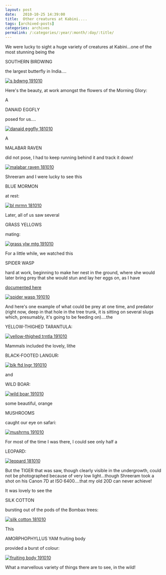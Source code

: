 ```yaml
---
layout: post
date:	2010-10-25 14:39:00
title:  Other creatures at Kabini....
tags: [archived-posts]
categories: archives
permalink: /:categories/:year/:month/:day/:title/
---
```

We were lucky to sight a huge variety of creatures at Kabini...one of the most stunning being the

SOUTHERN BIRDWING

the largest butterfly in India....


<a href="http://s835.photobucket.com/albums/zz275/dffrntpx/?action=view&amp;current=IMG_8226.jpg" target="_blank"><img src="http://i835.photobucket.com/albums/zz275/dffrntpx/IMG_8226.jpg" border="0" alt="s bdwng 191010"></a>


Here's the beauty, at work amongst the flowers of the Morning Glory:

<lj-embed id="515"/>


<lj-cut text="want to look at more things?">


A

DANAID EGGFLY

posed for us....

<a href="http://s835.photobucket.com/albums/zz275/dffrntpx/?action=view&amp;current=IMG_4737.jpg" target="_blank"><img src="http://i835.photobucket.com/albums/zz275/dffrntpx/IMG_4737.jpg" border="0" alt="danaid eggfly 181010"></a>

A

MALABAR RAVEN

did not pose, I had to keep running behind it and track it down!


<a href="http://s835.photobucket.com/albums/zz275/dffrntpx/?action=view&amp;current=IMG_4730.jpg" target="_blank"><img src="http://i835.photobucket.com/albums/zz275/dffrntpx/IMG_4730.jpg" border="0" alt="malabar raven 181010"></a>


Shreeram and I were lucky to see this

BLUE MORMON

at rest:


<a href="http://s835.photobucket.com/albums/zz275/dffrntpx/?action=view&amp;current=IMG_4902.jpg" target="_blank"><img src="http://i835.photobucket.com/albums/zz275/dffrntpx/IMG_4902.jpg" border="0" alt="bl mrmn 181010"></a>

Later, all of us saw several

GRASS YELLOWS

mating:


<a href="http://s835.photobucket.com/albums/zz275/dffrntpx/?action=view&amp;current=IMG_4935.jpg" target="_blank"><img src="http://i835.photobucket.com/albums/zz275/dffrntpx/IMG_4935.jpg" border="0" alt="grass ylw mtg 191010"></a>

For a little while, we watched this

SPIDER WASP

hard at work, beginning to make her nest in the ground, where she would later bring prey that she would stun and lay her eggs on, as I have

<a href="http://deponti.livejournal.com/693170.html"> documented here </a>



<a href="http://s835.photobucket.com/albums/zz275/dffrntpx/?action=view&amp;current=IMG_4922.jpg" target="_blank"><img src="http://i835.photobucket.com/albums/zz275/dffrntpx/IMG_4922.jpg" border="0" alt="spider wasp 191010"></a>

And here's one example of what could be prey at one time, and predator (right now, deep  in that hole in the  tree trunk, it is sitting on several slugs which, presumably, it's going to be feeding on)....the

YELLOW-THIGHED TARANTULA:


<a href="http://s835.photobucket.com/albums/zz275/dffrntpx/?action=view&amp;current=IMG_4958.jpg" target="_blank"><img src="http://i835.photobucket.com/albums/zz275/dffrntpx/IMG_4958.jpg" border="0" alt="yellow-thighed trntla 191010"></a>


Mammals included the lovely, lithe

BLACK-FOOTED LANGUR:


<a href="http://s835.photobucket.com/albums/zz275/dffrntpx/?action=view&amp;current=IMG_8132.jpg" target="_blank"><img src="http://i835.photobucket.com/albums/zz275/dffrntpx/IMG_8132.jpg" border="0" alt="blk ftd lngr 191010"></a>


and

WILD BOAR:

<a href="http://s835.photobucket.com/albums/zz275/dffrntpx/?action=view&amp;current=IMG_4793.jpg" target="_blank"><img src="http://i835.photobucket.com/albums/zz275/dffrntpx/IMG_4793.jpg" border="0" alt="wild boar 191010"></a>

some beautiful, orange

MUSHROOMS

caught our eye on safari:


<a href="http://s835.photobucket.com/albums/zz275/dffrntpx/?action=view&amp;current=IMG_8162.jpg" target="_blank"><img src="http://i835.photobucket.com/albums/zz275/dffrntpx/IMG_8162.jpg" border="0" alt="mushrms 191010"></a>

For most of the time I was there, I could see only half a 


LEOPARD:

<a href="http://s835.photobucket.com/albums/zz275/dffrntpx/?action=view&amp;current=IMG_7990-2.jpg" target="_blank"><img src="http://i835.photobucket.com/albums/zz275/dffrntpx/IMG_7990-2.jpg" border="0" alt="leopard 181010"></a>

But the TIGER that was saw, though clearly visible in the undergrowth, could not be photographed because of very low light...though Shreeram took a shot on his Canon 7D at ISO 6400....that my old 20D can never achieve!



It was lovely to see the 

SILK COTTON

bursting out of the pods of the Bombax trees:

<a href="http://s835.photobucket.com/albums/zz275/dffrntpx/?action=view&amp;current=IMG_7888.jpg" target="_blank"><img src="http://i835.photobucket.com/albums/zz275/dffrntpx/IMG_7888.jpg" border="0" alt="silk cotton 181010"></a>

</lj-cut>


This 

AMORPHOPHYLLUS YAM fruiting body 

provided a burst of colour:


<a href="http://s835.photobucket.com/albums/zz275/dffrntpx/?action=view&amp;current=IMG_8279.jpg" target="_blank"><img src="http://i835.photobucket.com/albums/zz275/dffrntpx/IMG_8279.jpg" border="0" alt="fruiting body 191010"></a>


What a marvellous variety of things there are to see, in the wild!
